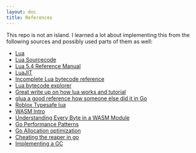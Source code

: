 ```yaml
---
layout: doc
title: References
---
```


This repo is not an island. I learned a lot about implementing this from the following
sources and possibly used parts of them as well:

- [Lua](https://lua.org/)
- [Lua Sourcecode](https://github.com/lua/lua)
- [Lua 5.4 Reference Manual](https://www.lua.org/manual/5.4/)
- [LuaJIT](https://github.com/LuaJIT/LuaJIT)
- [Incomplete Lua bytecode reference](https://the-ravi-programming-language.readthedocs.io/en/latest/lua_bytecode_reference.html)
- [Lua bytecode explorer](https://www.luac.nl/)
- [Great write up on how lua works and tutorial](https://wubingzheng.github.io/build-lua-in-rust/en/)
- [glua a good reference how someone else did it in Go](https://github.com/yuin/gopher-lua)
- [Roblox Typesafe lua](https://luau.org/)
- [WASM Intro](https://webassembly.github.io/spec/core/intro/introduction.html)
- [Understanding Every Byte in a WASM Module](https://danielmangum.com/posts/every-byte-wasm-module/)
- [Go Performance Patterns](https://goperf.dev)
- [Go Allocation optimization](https://gist.github.com/CAFxX/e96e8a5c3841d152f16d266a1fe7f8bd)
- [Cheating the reaper in go](https://mcyoung.xyz/2025/04/21/go-arenas/)
- [Implementing a GC](https://mcyoung.xyz/2022/06/07/alkyne-gc/)
